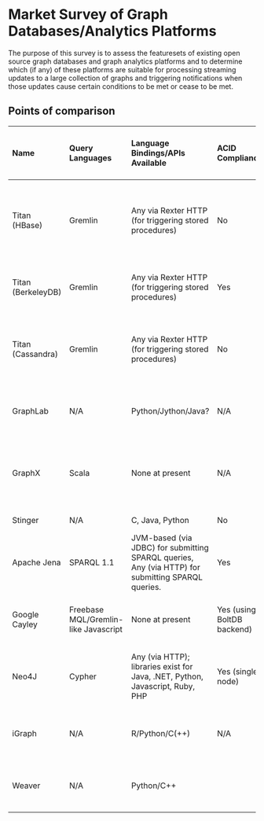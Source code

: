 # Market Survey of Graph Databases/Analytics Platforms

The purpose of this survey is to assess the featuresets of existing open source graph databases and graph analytics platforms and to determine which (if any) of these platforms are suitable for processing streaming updates to a large collection of graphs and triggering notifications when those updates cause certain conditions to be met or cease to be met.

## Points of comparison

|Name|Query Languages|Language Bindings/APIs Available|ACID Compliance|Eventual Consistency Support|Single Machine Mode?|Cluster Mode?|Platform Dependencies|Graph Size Limited by Memory?|Supports Edge Labels?|Supports Vertex Labels?|Supports Dynamic Graphs/Streaming?|Supports Triggering|Supports Many Graphs|Type?|Access Control Features|Supports Auditing|Open Source?|Commercial Support Available?|Major Advocates|Large Users|Supported Import/Export Formats|Active Community?|Quality of Documentation|
|:------------------|:------------------------------------|:-------------------------------------------------------------------------------------------------|:--------------------------|:-----------------------------|:---------------------|:----------------------------------------------|:----------------------|:------------------------------|:----------------------------|:----------------------------|:-----------------------------------|:--------------------|:---------------------|:-----------------------|:------------------------------------------------------------------------|:-----------------------------------------|:------------------------------------------------------|:---------------------------------------|:------------------|:---------------------------------|:--------------------------------|:--------------------------------------------------------------------|:---------------------------------------|
|Titan (HBase)|Gremlin|Any via Rexter HTTP (for triggering stored procedures)|No|No (vertex consistency only)|Yes|Yes|None|No|Yes|Yes|Yes|Yes (via EventGraph)|Yes|Database|No. (Column level at best at the Hbase Level, no cell level security)|No|Yes (Apache 2)|Yes (from primary maintainers Aurelius)|Aurelius|CISCO, LANL, Digital Reasoning...|GML, GraphML, GraphSON|Yes, recent commits, open and resolved issues.|Comphrehensive, largely up to date|
|Titan (BerkeleyDB)|Gremlin|Any via Rexter HTTP (for triggering stored procedures)|Yes|No|Yes|Yes|None|No|Yes|Yes|Yes|Yes (via EventGraph)|Yes|Database|No|No|Yes (Apache 2/AGPL/Oracle OSI License)|Yes (from primary maintainers Aurelius)|Aurelius|CISCO, LANL, Digital Reasoning...|GML, GraphML, GraphSON|Yes, recent commits, open and resolved issues.|Comphrehensive, largely up to date|
|Titan (Cassandra)|Gremlin|Any via Rexter HTTP (for triggering stored procedures)|No|Yes|Yes|Yes|None|No|Yes|Yes|Yes|Yes (via EventGraph)|Yes|Database|No. (Table level at best at the Cassandra Level, no cell based security)|At Cassandra level only.|Yes (Apache 2)|Yes (from primary maintainers Aurelius)|Aurelius|CISCO, LANL, Digital Reasoning...|GML, GraphML, GraphSON|Yes, recent commits, open and resolved issues.|Comphrehensive, largely up to date|
|GraphLab|N/A|Python/Jython/Java?|N/A|N/A|Yes|Not yet|None|No|Yes|Yes|Yes||Yes?|Compute Engine|No|No|Yes (Apache 2)|Yes (from primary maintainers GraphLab)|GraphLab, Inc.|ExxonMobile, Adobe, Zillow||Yes, recent commits, open and resolved issues.|Somewhat sparse, but covers the basics.|
|GraphX|Scala|None at present|N/A|N/A|Yes|Yes|Spark|No|Yes|Yes|No|No||Compute Engine|No|Possibly, via Spark Event Logging|Yes (Apache 2)|Yes (from Cloudera, MapR)|AmpLab, Databricks|||Yes, recent commits, open and resolved issues (to Spark repository).|Somewhat sparse, but covers the basics.|
|Stinger|N/A|C, Java, Python|No|Yes|Yes|No|None|Yes|Yes|Yes|Yes|Yes||Compute Engine|No|No|Yes (MIT)|No|GA Tech||CSV, JSON|No|Minimal|
|Apache Jena|SPARQL 1.1|JVM-based (via JDBC) for submitting SPARQL queries, Any (via HTTP) for submitting SPARQL queries.|Yes|No|Yes|No|None|No|One string valued label only|One string valued label only|Yes|Yes (on add)||Database (Triple Store)|No|Possibly, via Executiong Logging|Yes (Apache 2)|No|||RDF|Yes, recent commits, open and resolved issues.|Somewhat sparse, but covers the basics.|
|Google Cayley|Freebase MQL/Gremlin-like Javascript|None at present|Yes (using BoltDB backend)||Yes|Yes|None|No|One string valued label only|One string valued label only|Yes|||Database (Triple Store)|Only at storage backend level, if at all.|Only at storage backend level, if at all.|Yes (Apache 2)|No|||RDF|Yes, recent commits, open and resolved issues.|Minimal|
|Neo4J|Cypher|Any (via HTTP); libraries exist for Java, .NET, Python, Javascript, Ruby, PHP|Yes (single node)|Yes (cluster)|Yes|Enterprise Only; Master-Slave Replication Only|None|No|Yes|Yes|Yes|No|No|Database|No|Possibly, via Query Logging|Community Edition - GPLv3; Enterprise Edition - AGPLv3|Yes (from primary maintainers Neo4J)|Neo4J|eBay, Walmart, HP,...|Cypher script|Yes, recent commits, open and resolved issues.|Comphrehensive, largely up to date|
|iGraph|N/A|R/Python/C(++)|N/A|N/A|Yes|No|None||Yes|Yes||||Compute Engine|No|No|Yes (GPL)|No||||Yes, recent commits, open and resolved issues.|Somewhat sparse, but covers the basics.|
|Weaver|N/A|Python/C++|||Yes|Yes|HyperDex|No|Yes|Yes|Yes|Yes||Database|No||Yes (Roughly MIT license)|No||||Yes, recent commits, open and resolved issues.|Minimal|
